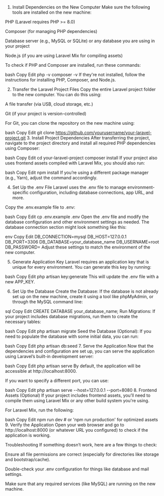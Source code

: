1. Install Dependencies on the New Computer
Make sure the following tools are installed on the new machine:

PHP (Laravel requires PHP >= 8.0)

Composer (for managing PHP dependencies)

Database server (e.g., MySQL or SQLite) or any database you are using in your project

Node.js (if you are using Laravel Mix for compiling assets)

To check if PHP and Composer are installed, run these commands:

bash
Copy
Edit
php -v
composer -v
If they're not installed, follow the instructions for installing PHP, Composer, and Node.js.

2. Transfer the Laravel Project Files
Copy the entire Laravel project folder to the new computer. You can do this using:

A file transfer (via USB, cloud storage, etc.)

Git (if your project is version-controlled)

For Git, you can clone the repository on the new machine using:

bash
Copy
Edit
git clone https://github.com/yourusername/your-laravel-project.git
3. Install Project Dependencies
After transferring the project, navigate to the project directory and install all required PHP dependencies using Composer:

bash
Copy
Edit
cd your-laravel-project
composer install
If your project also uses frontend assets compiled with Laravel Mix, you should also run:

bash
Copy
Edit
npm install
If you’re using a different package manager (e.g., Yarn), adjust the command accordingly.

4. Set Up the .env File
Laravel uses the .env file to manage environment-specific configuration, including database connections, app URL, and more.

Copy the .env.example file to .env:

bash
Copy
Edit
cp .env.example .env
Open the .env file and modify the database configuration and other environment settings as needed. The database connection section might look something like this:

env
Copy
Edit
DB_CONNECTION=mysql
DB_HOST=127.0.0.1
DB_PORT=3306
DB_DATABASE=your_database_name
DB_USERNAME=root
DB_PASSWORD=
Adjust these settings to match the environment of the new computer.

5. Generate Application Key
Laravel requires an application key that is unique for every environment. You can generate this key by running:

bash
Copy
Edit
php artisan key:generate
This will update the .env file with a new APP_KEY.

6. Set Up the Database
Create the Database: If the database is not already set up on the new machine, create it using a tool like phpMyAdmin, or through the MySQL command line:

sql
Copy
Edit
CREATE DATABASE your_database_name;
Run Migrations: If your project includes database migrations, run them to create the necessary tables:

bash
Copy
Edit
php artisan migrate
Seed the Database (Optional): If you need to populate the database with some initial data, you can run:

bash
Copy
Edit
php artisan db:seed
7. Serve the Application
Now that the dependencies and configuration are set up, you can serve the application using Laravel’s built-in development server:

bash
Copy
Edit
php artisan serve
By default, the application will be accessible at http://localhost:8000.

If you want to specify a different port, you can use:

bash
Copy
Edit
php artisan serve --host=127.0.0.1 --port=8080
8. Frontend Assets (Optional)
If your project includes frontend assets, you’ll need to compile them using Laravel Mix or any other build system you're using.

For Laravel Mix, run the following:

bash
Copy
Edit
npm run dev  # or 'npm run production' for optimized assets
9. Verify the Application
Open your web browser and go to http://localhost:8000 (or whatever URL you configured) to check if the application is working.

Troubleshooting
If something doesn’t work, here are a few things to check:

Ensure all file permissions are correct (especially for directories like storage and bootstrap/cache).

Double-check your .env configuration for things like database and mail settings.

Make sure that any required services (like MySQL) are running on the new machine.